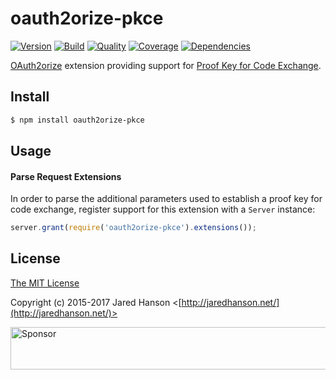 # oauth2orize-pkce

[![Version](https://img.shields.io/npm/v/oauth2orize-pkce.svg?label=version)](https://www.npmjs.com/package/oauth2orize-pkce)
[![Build](https://img.shields.io/travis/jaredhanson/oauth2orize-pkce.svg)](https://travis-ci.org/jaredhanson/oauth2orize-pkce)
[![Quality](https://img.shields.io/codeclimate/github/jaredhanson/oauth2orize-pkce.svg?label=quality)](https://codeclimate.com/github/jaredhanson/oauth2orize-pkce)
[![Coverage](https://img.shields.io/coveralls/jaredhanson/oauth2orize-pkce.svg)](https://coveralls.io/r/jaredhanson/oauth2orize-pkce)
[![Dependencies](https://img.shields.io/david/jaredhanson/oauth2orize-pkce.svg)](https://david-dm.org/jaredhanson/oauth2orize-pkce)


[OAuth2orize](https://github.com/jaredhanson/oauth2orize) extension providing
support for [Proof Key for Code Exchange](https://tools.ietf.org/html/rfc7636).

## Install

```bash
$ npm install oauth2orize-pkce
```

## Usage

#### Parse Request Extensions

In order to parse the additional parameters used to establish a proof key for
code exchange, register support for this extension with a `Server` instance:

```js
server.grant(require('oauth2orize-pkce').extensions());
```

## License

[The MIT License](http://opensource.org/licenses/MIT)

Copyright (c) 2015-2017 Jared Hanson <[http://jaredhanson.net/](http://jaredhanson.net/)>

<a target='_blank' rel='nofollow' href='https://app.codesponsor.io/link/vK9dyjRnnWsMzzJTQ57fRJpH/jaredhanson/oauth2orize-pkce'>  <img alt='Sponsor' width='888' height='68' src='https://app.codesponsor.io/embed/vK9dyjRnnWsMzzJTQ57fRJpH/jaredhanson/oauth2orize-pkce.svg' /></a>
